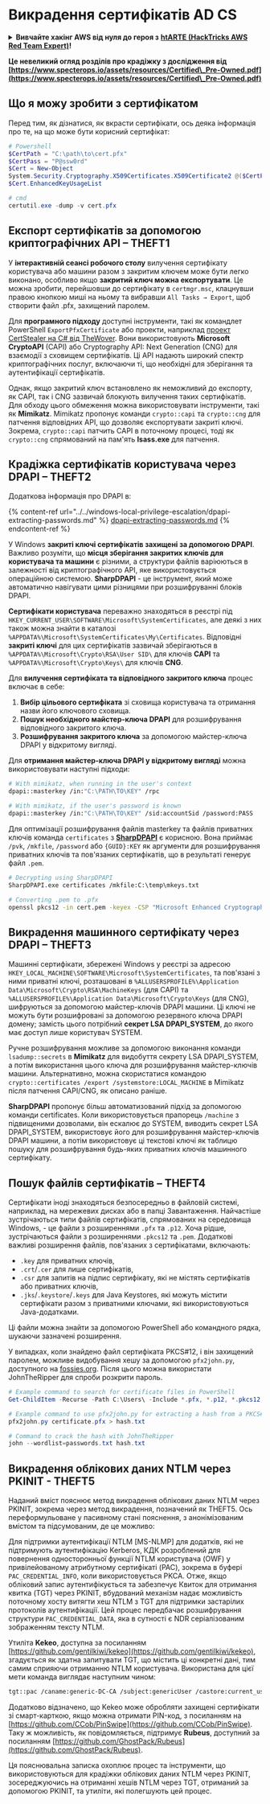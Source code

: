 # Викрадення сертифікатів AD CS

<details>

<summary><strong>Вивчайте хакінг AWS від нуля до героя з</strong> <a href="https://training.hacktricks.xyz/courses/arte"><strong>htARTE (HackTricks AWS Red Team Expert)</strong></a><strong>!</strong></summary>

Інші способи підтримки HackTricks:

* Якщо ви хочете побачити вашу **компанію в рекламі HackTricks** або **завантажити HackTricks у форматі PDF**, перевірте [**ПЛАНИ ПІДПИСКИ**](https://github.com/sponsors/carlospolop)!
* Отримайте [**офіційний PEASS & HackTricks мерч**](https://peass.creator-spring.com)
* Відкрийте для себе [**Сім'ю PEASS**](https://opensea.io/collection/the-peass-family), нашу колекцію ексклюзивних [**NFT**](https://opensea.io/collection/the-peass-family)
* **Приєднуйтесь до** 💬 [**групи Discord**](https://discord.gg/hRep4RUj7f) або [**групи telegram**](https://t.me/peass) або **слідкуйте** за нами на **Twitter** 🐦 [**@carlospolopm**](https://twitter.com/hacktricks_live)**.**
* **Поділіться своїми хакерськими трюками, надсилайте PR до** [**HackTricks**](https://github.com/carlospolop/hacktricks) **і** [**HackTricks Cloud**](https://github.com/carlospolop/hacktricks-cloud) **репозиторіїв на GitHub**.

</details>

**Це невеликий огляд розділів про крадіжку з дослідження від [https://www.specterops.io/assets/resources/Certified\_Pre-Owned.pdf](https://www.specterops.io/assets/resources/Certified\_Pre-Owned.pdf)**


## Що я можу зробити з сертифікатом

Перед тим, як дізнатися, як вкрасти сертифікати, ось деяка інформація про те, на що може бути корисний сертифікат:
```powershell
# Powershell
$CertPath = "C:\path\to\cert.pfx"
$CertPass = "P@ssw0rd"
$Cert = New-Object
System.Security.Cryptography.X509Certificates.X509Certificate2 @($CertPath, $CertPass)
$Cert.EnhancedKeyUsageList

# cmd
certutil.exe -dump -v cert.pfx
```
## Експорт сертифікатів за допомогою криптографічних API – THEFT1

У **інтерактивній сеансі робочого столу** вилучення сертифікату користувача або машини разом з закритим ключем може бути легко виконано, особливо якщо **закритий ключ можна експортувати**. Це можна зробити, перейшовши до сертифікату в `certmgr.msc`, клацнувши правою кнопкою миші на ньому та вибравши `All Tasks → Export`, щоб створити файл .pfx, захищений паролем.

Для **програмного підходу** доступні інструменти, такі як командлет PowerShell `ExportPfxCertificate` або проекти, наприклад [проект CertStealer на C# від TheWover](https://github.com/TheWover/CertStealer). Вони використовують **Microsoft CryptoAPI** (CAPI) або Cryptography API: Next Generation (CNG) для взаємодії з сховищем сертифікатів. Ці API надають широкий спектр криптографічних послуг, включаючи ті, що необхідні для зберігання та аутентифікації сертифікатів.

Однак, якщо закритий ключ встановлено як неможливий до експорту, як CAPI, так і CNG зазвичай блокують вилучення таких сертифікатів. Для обходу цього обмеження можна використовувати інструменти, такі як **Mimikatz**. Mimikatz пропонує команди `crypto::capi` та `crypto::cng` для патчення відповідних API, що дозволяє експортувати закриті ключі. Зокрема, `crypto::capi` патчить CAPI в поточному процесі, тоді як `crypto::cng` спрямований на пам'ять **lsass.exe** для патчення.

## Крадіжка сертифікатів користувача через DPAPI – THEFT2

Додаткова інформація про DPAPI в:

{% content-ref url="../../windows-local-privilege-escalation/dpapi-extracting-passwords.md" %}
[dpapi-extracting-passwords.md](../../windows-local-privilege-escalation/dpapi-extracting-passwords.md)
{% endcontent-ref %}

У Windows **закриті ключі сертифікатів захищені за допомогою DPAPI**. Важливо розуміти, що **місця зберігання закритих ключів для користувача та машини** є різними, а структури файлів варіюються в залежності від криптографічного API, яке використовується операційною системою. **SharpDPAPI** - це інструмент, який може автоматично навігувати цими різницями при розшифруванні блоків DPAPI.

**Сертифікати користувача** переважно знаходяться в реєстрі під `HKEY_CURRENT_USER\SOFTWARE\Microsoft\SystemCertificates`, але деякі з них також можна знайти в каталозі `%APPDATA%\Microsoft\SystemCertificates\My\Certificates`. Відповідні **закриті ключі** для цих сертифікатів зазвичай зберігаються в `%APPDATA%\Microsoft\Crypto\RSA\User SID\` для ключів **CAPI** та `%APPDATA%\Microsoft\Crypto\Keys\` для ключів **CNG**.

Для **вилучення сертифіката та відповідного закритого ключа** процес включає в себе:

1. **Вибір цільового сертифіката** зі сховища користувача та отримання назви його ключового сховища.
2. **Пошук необхідного майстер-ключа DPAPI** для розшифрування відповідного закритого ключа.
3. **Розшифрування закритого ключа** за допомогою майстер-ключа DPAPI у відкритому вигляді.

Для **отримання майстер-ключа DPAPI у відкритому вигляді** можна використовувати наступні підходи:
```bash
# With mimikatz, when running in the user's context
dpapi::masterkey /in:"C:\PATH\TO\KEY" /rpc

# With mimikatz, if the user's password is known
dpapi::masterkey /in:"C:\PATH\TO\KEY" /sid:accountSid /password:PASS
```
Для оптимізації розшифрування файлів masterkey та файлів приватних ключів команда `certificates` з [**SharpDPAPI**](https://github.com/GhostPack/SharpDPAPI) є корисною. Вона приймає `/pvk`, `/mkfile`, `/password` або `{GUID}:KEY` як аргументи для розшифрування приватних ключів та пов'язаних сертифікатів, що в результаті генерує файл `.pem`.
```bash
# Decrypting using SharpDPAPI
SharpDPAPI.exe certificates /mkfile:C:\temp\mkeys.txt

# Converting .pem to .pfx
openssl pkcs12 -in cert.pem -keyex -CSP "Microsoft Enhanced Cryptographic Provider v1.0" -export -out cert.pfx
```
## Викрадення машинного сертифікату через DPAPI – THEFT3

Машинні сертифікати, збережені Windows у реєстрі за адресою `HKEY_LOCAL_MACHINE\SOFTWARE\Microsoft\SystemCertificates`, та пов'язані з ними приватні ключі, розташовані в `%ALLUSERSPROFILE%\Application Data\Microsoft\Crypto\RSA\MachineKeys` (для CAPI) та `%ALLUSERSPROFILE%\Application Data\Microsoft\Crypto\Keys` (для CNG), шифруються за допомогою майстер-ключів DPAPI машини. Ці ключі не можуть бути розшифровані за допомогою резервного ключа DPAPI домену; замість цього потрібний **секрет LSA DPAPI_SYSTEM**, до якого має доступ лише користувач SYSTEM.

Ручне розшифрування можливе за допомогою виконання команди `lsadump::secrets` в **Mimikatz** для видобуття секрету LSA DPAPI_SYSTEM, а потім використання цього ключа для розшифрування майстер-ключів машини. Альтернативно, можна скористатися командою `crypto::certificates /export /systemstore:LOCAL_MACHINE` в Mimikatz після патчення CAPI/CNG, як описано раніше.

**SharpDPAPI** пропонує більш автоматизований підхід за допомогою команди certificates. Коли використовується прапорець `/machine` з підвищеними дозволами, він ескалює до SYSTEM, виводить секрет LSA DPAPI_SYSTEM, використовує його для розшифрування майстер-ключів DPAPI машини, а потім використовує ці текстові ключі як таблицю пошуку для розшифрування будь-яких приватних ключів машинного сертифікату.


## Пошук файлів сертифікатів – THEFT4

Сертифікати іноді знаходяться безпосередньо в файловій системі, наприклад, на мережевих дисках або в папці Завантаження. Найчастіше зустрічаються типи файлів сертифікатів, спрямованих на середовища Windows, - це файли з розширеннями `.pfx` та `.p12`. Хоча рідше, зустрічаються файли з розширеннями `.pkcs12` та `.pem`. Додаткові важливі розширення файлів, пов'язаних з сертифікатами, включають:
- `.key` для приватних ключів,
- `.crt`/`.cer` для лише сертифікатів,
- `.csr` для запитів на підпис сертифікату, які не містять сертифікатів або приватних ключів,
- `.jks`/`.keystore`/`.keys` для Java Keystores, які можуть містити сертифікати разом з приватними ключами, які використовуються Java-додатками.

Ці файли можна знайти за допомогою PowerShell або командного рядка, шукаючи зазначені розширення.

У випадках, коли знайдено файл сертифіката PKCS#12, і він захищений паролем, можливе видобування хешу за допомогою `pfx2john.py`, доступного на [fossies.org](https://fossies.org/dox/john-1.9.0-jumbo-1/pfx2john_8py_source.html). Після цього можна використати JohnTheRipper для спроби розкрити пароль.
```powershell
# Example command to search for certificate files in PowerShell
Get-ChildItem -Recurse -Path C:\Users\ -Include *.pfx, *.p12, *.pkcs12, *.pem, *.key, *.crt, *.cer, *.csr, *.jks, *.keystore, *.keys

# Example command to use pfx2john.py for extracting a hash from a PKCS#12 file
pfx2john.py certificate.pfx > hash.txt

# Command to crack the hash with JohnTheRipper
john --wordlist=passwords.txt hash.txt
```
## Викрадення облікових даних NTLM через PKINIT - THEFT5

Наданий вміст пояснює метод викрадення облікових даних NTLM через PKINIT, зокрема через метод викрадення, позначений як THEFT5. Ось переформульоване у пасивному стані пояснення, з анонімізованим вмістом та підсумованим, де це можливо:

Для підтримки аутентифікації NTLM [MS-NLMP] для додатків, які не підтримують аутентифікацію Kerberos, КДК розроблений для повернення односторонньої функції NTLM користувача (OWF) у привілейованому атрибутному сертифікаті (PAC), зокрема в буфері `PAC_CREDENTIAL_INFO`, коли використовується PKCA. Отже, якщо обліковий запис аутентифікується та забезпечує Квиток для отримання квитка (TGT) через PKINIT, вбудований механізм надає можливість поточному хосту витягти хеш NTLM з TGT для підтримки застарілих протоколів аутентифікації. Цей процес передбачає розшифрування структури `PAC_CREDENTIAL_DATA`, яка в сутності є NDR серіалізованим зображенням тексту NTLM.

Утиліта **Kekeo**, доступна за посиланням [https://github.com/gentilkiwi/kekeo](https://github.com/gentilkiwi/kekeo), згадується як здатна запитувати TGT, що містить ці конкретні дані, тим самим сприяючи отриманню NTLM користувача. Використана для цієї мети команда виглядає наступним чином:
```bash
tgt::pac /caname:generic-DC-CA /subject:genericUser /castore:current_user /domain:domain.local
```
Додатково відзначено, що Kekeo може обробляти захищені сертифікати зі смарт-карткою, якщо можна отримати PIN-код, з посиланням на [https://github.com/CCob/PinSwipe](https://github.com/CCob/PinSwipe). Таку ж можливість, як повідомляється, підтримує **Rubeus**, доступний за посиланням [https://github.com/GhostPack/Rubeus](https://github.com/GhostPack/Rubeus).

Ця пояснювальна записка охоплює процес та інструменти, що використовуються для крадіжки облікових даних NTLM через PKINIT, зосереджуючись на отриманні хешів NTLM через TGT, отриманий за допомогою PKINIT, та утиліти, які полегшують цей процес.
